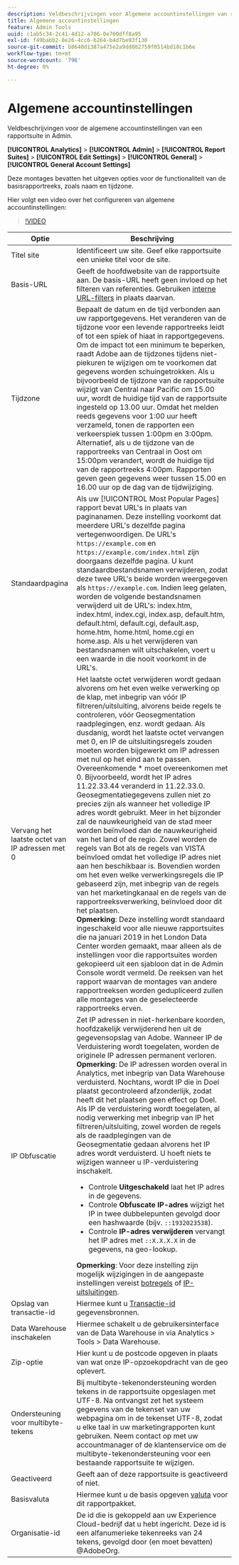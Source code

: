```yaml
---
description: Veldbeschrijvingen voor Algemene accountinstellingen van rapportsuite in Admin.
title: Algemene accountinstellingen
feature: Admin Tools
uuid: c1ab5c34-2c41-4d12-a706-0e760dff8a95
exl-id: f49babb2-8e26-4cc6-b264-b4d7be93f130
source-git-commit: b8640d1387a475e2a9dd082759f0514bd18c1b6e
workflow-type: tm+mt
source-wordcount: '796'
ht-degree: 0%

---
```


# Algemene accountinstellingen

Veldbeschrijvingen voor de algemene accountinstellingen van een rapportsuite in Admin.

**[!UICONTROL Analytics]** > **[!UICONTROL Admin]** > **[!UICONTROL Report Suites]** > **[!UICONTROL Edit Settings]** > **[!UICONTROL General]** > **[!UICONTROL General Account Settings]**

Deze montages bevatten het uitgeven opties voor de functionaliteit van de basisrapportreeks, zoals naam en tijdzone.

Hier volgt een video over het configureren van algemene accountinstellingen:

>[!VIDEO](https://video.tv.adobe.com/v/332330/?quality=12)

| Optie | Beschrijving |
|--- |--- |
| Titel site | Identificeert uw site. Geef elke rapportsuite een unieke titel voor de site. |
| Basis-URL | Geeft de hoofdwebsite van de rapportsuite aan. De basis-URL heeft geen invloed op het filteren van referenties. Gebruiken [interne URL-filters](/help/admin/admin/c-manage-report-suites/c-edit-report-suites/general/internal-url-filter-admin.md) in plaats daarvan. |
| Tijdzone | Bepaalt de datum en de tijd verbonden aan uw rapportgegevens.  Het veranderen van de tijdzone voor een levende rapportreeks leidt of tot een spiek of hiaat in rapportgegevens. Om de impact tot een minimum te beperken, raadt Adobe aan de tijdzones tijdens niet-piekuren te wijzigen om te voorkomen dat gegevens worden schuingetrokken.  Als u bijvoorbeeld de tijdzone van de rapportsuite wijzigt van Central naar Pacific om 15.00 uur, wordt de huidige tijd van de rapportsuite ingesteld op 13.00 uur. Omdat het melden reeds gegevens voor 1:00 uur heeft verzameld, tonen de rapporten een verkeerspiek tussen 1:00pm en 3:00pm.  Alternatief, als u de tijdzone van de rapportreeks van Centraal in Oost om 15:00pm verandert, wordt de huidige tijd van de rapportreeks 4:00pm. Rapporten geven geen gegevens weer tussen 15.00 en 16.00 uur op de dag van de tijdwijziging. |
| Standaardpagina | Als uw [!UICONTROL Most Popular Pages] rapport bevat URL&#39;s in plaats van paginanamen. Deze instelling voorkomt dat meerdere URL&#39;s dezelfde pagina vertegenwoordigen. De URL&#39;s `https://example.com` en `https://example.com/index.html` zijn doorgaans dezelfde pagina. U kunt standaardbestandsnamen verwijderen, zodat deze twee URL&#39;s beide worden weergegeven als `https://example.com`.  Indien leeg gelaten, worden de volgende bestandsnamen verwijderd uit de URL&#39;s: index.htm, index.html, index.cgi, index.asp, default.htm, default.html, default.cgi, default.asp, home.htm, home.html, home.cgi en home.asp.  Als u het verwijderen van bestandsnamen wilt uitschakelen, voert u een waarde in die nooit voorkomt in de URL&#39;s. |
| Vervang het laatste octet van IP adressen met 0 | Het laatste octet verwijderen wordt gedaan alvorens om het even welke verwerking op de klap, met inbegrip van vóór IP filtreren/uitsluiting, alvorens beide regels te controleren, vóór Geosegmentation raadplegingen, enz. wordt gedaan. Als dusdanig, wordt het laatste octet vervangen met 0, en IP de uitsluitingsregels zouden moeten worden bijgewerkt om IP adressen met nul op het eind aan te passen. Overeenkomende * moet overeenkomen met 0. Bijvoorbeeld, wordt het IP adres 11.22.33.44 veranderd in 11.22.33.0. Geosegmentatiegegevens zullen niet zo precies zijn als wanneer het volledige IP adres wordt gebruikt. Meer in het bijzonder zal de nauwkeurigheid van de stad meer worden beïnvloed dan de nauwkeurigheid van het land of de regio. Zowel worden de regels van Bot als de regels van VISTA beïnvloed omdat het volledige IP adres niet aan hen beschikbaar is. Bovendien worden om het even welke verwerkingsregels die IP gebaseerd zijn, met inbegrip van de regels van het marketingkanaal en de regels van de rapportreeksverwerking, beïnvloed door dit het plaatsen. <br> **Opmerking**: Deze instelling wordt standaard ingeschakeld voor alle nieuwe rapportsuites die na januari 2019 in het London Data Center worden gemaakt, maar alleen als de instellingen voor die rapportsuites worden gekopieerd uit een sjabloon dat in de Admin Console wordt vermeld. De reeksen van het rapport waarvan de montages van andere rapportreeksen worden gedupliceerd zullen alle montages van de geselecteerde rapportreeks erven. |
| IP Obfuscatie | Zet IP adressen in niet-herkenbare koorden, hoofdzakelijk verwijderend hen uit de gegevensopslag van Adobe. Wanneer IP de Verduistering wordt toegelaten, worden de originele IP adressen permanent verloren. <br> **Opmerking**: De IP adressen worden overal in Analytics, met inbegrip van Data Warehouse verduisterd. Nochtans, wordt IP die in Doel plaatst gecontroleerd afzonderlijk, zodat heeft dit het plaatsen geen effect op Doel.<br> Als IP de verduistering wordt toegelaten, al nodig verwerking met inbegrip van IP het filtreren/uitsluiting, zowel worden de regels als de raadplegingen van de Geosegmentatie gedaan alvorens het IP adres wordt verduisterd. U hoeft niets te wijzigen wanneer u IP-verduistering inschakelt.<ul><li>Controle **Uitgeschakeld** laat het IP adres in de gegevens.</li><li>Controle **Obfuscate IP-adres** wijzigt het IP in twee dubbelepunten gevolgd door een hashwaarde (bijv. `::1932023538`).</li><li>Controle **IP-adres verwijderen** vervangt het IP adres met `::X.X.X.X` in de gegevens, na geo-lookup.</li></ul>**Opmerking**: Voor deze instelling zijn mogelijk wijzigingen in de aangepaste instellingen vereist [botregels](/help/admin/admin/c-manage-report-suites/c-edit-report-suites/general/bot-removal/bot-rules.md) of [IP-uitsluitingen](/help/admin/admin/exclude-ip.md). |
| Opslag van transactie-id | Hiermee kunt u [Transactie-id](/help/import/c-data-sources/c-datasrc-types/datasrc-transactionid.md) gegevensbronnen. |
| Data Warehouse inschakelen | Hiermee schakelt u de gebruikersinterface van de Data Warehouse in via Analytics > Tools > Data Warehouse. |
| Zip-optie | Hier kunt u de postcode opgeven in plaats van wat onze IP-opzoekopdracht van de geo oplevert. |
| Ondersteuning voor multibyte-tekens | Bij multibyte-tekenondersteuning worden tekens in de rapportsuite opgeslagen met UTF-8. Na ontvangst zet het systeem gegevens van de tekenset van uw webpagina om in de tekenset UTF-8, zodat u elke taal in uw marketingrapporten kunt gebruiken. Neem contact op met uw accountmanager of de klantenservice om de multibyte-tekenondersteuning voor een bestaande rapportsuite te wijzigen. |
| Geactiveerd | Geeft aan of deze rapportsuite is geactiveerd of niet. |
| Basisvaluta | Hiermee kunt u de basis opgeven [valuta](https://experienceleague.adobe.com/docs/analytics/implementation/vars/config-vars/currencycode.html) voor dit rapportpakket. |
| Organisatie-id | De id die is gekoppeld aan uw Experience Cloud-bedrijf dat u hebt ingericht. Deze id is een alfanumerieke tekenreeks van 24 tekens, gevolgd door (en moet bevatten) @AdobeOrg. |